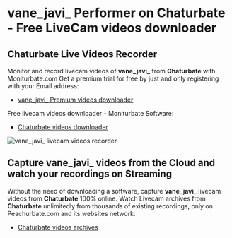 # vane_javi_ Performer on Chaturbate - Free LiveCam videos downloader

## Chaturbate Live Videos Recorder

Monitor and record livecam videos of **vane_javi_** from **Chaturbate** with Moniturbate.com
Get a premium trial for free by just and only registering with your Email address:
* [vane_javi_ Premium videos downloader](https://moniturbate.com/request-demo-licence-key.html)

Free livecam videos downloader - Moniturbate Software:
* [Chaturbate videos downloader](https://moniturbate.com/moniturbate-download-software.html)

![vane_javi_ livecam videos recorder](https://peachurnet.com/templates/moniturbate-software.png)


## Capture vane_javi_ videos from the Cloud and watch your recordings on Streaming

Without the need of downloading a software, capture **vane_javi_** livecam videos from **Chaturbate** 100% online.
Watch Livecam archives from **Chaturbate** unlimitedly from thousands of existing recordings, only on Peachurbate.com and its websites network:
* [Chaturbate videos archives](https://peachurnet.com/)